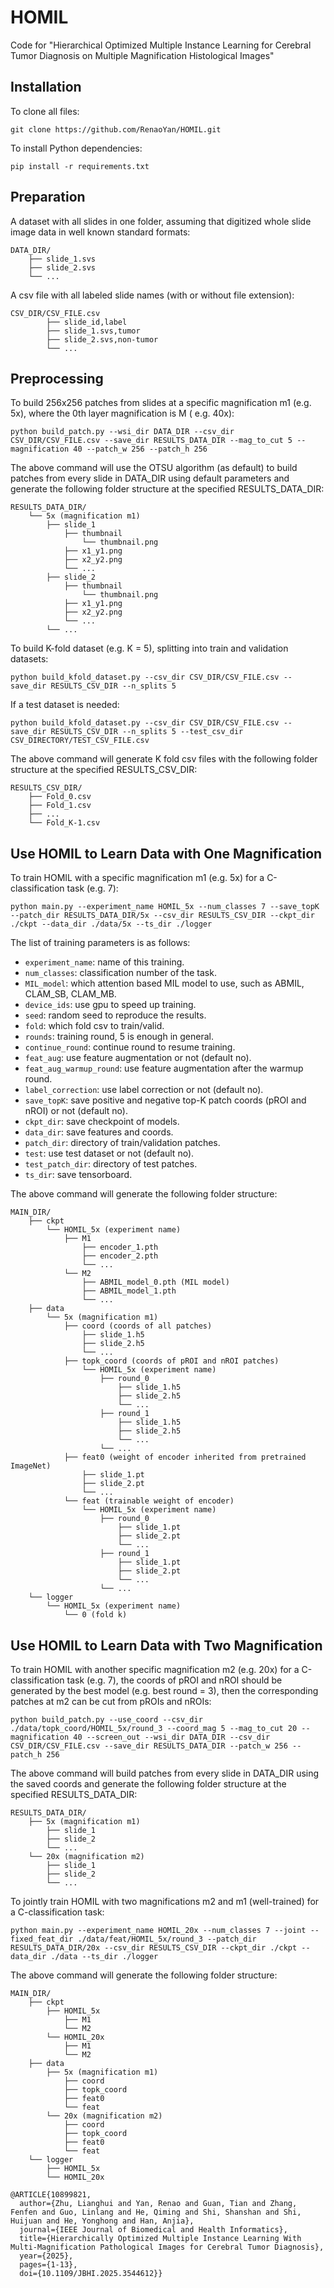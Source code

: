 # HOMIL

Code for "Hierarchical Optimized Multiple Instance Learning for Cerebral Tumor Diagnosis on Multiple Magnification Histological
Images"

## Installation

To clone all files:

```
git clone https://github.com/RenaoYan/HOMIL.git
```

To install Python dependencies:

```
pip install -r requirements.txt
```

## Preparation

A dataset with all slides in one folder, assuming that digitized whole slide image data in well known standard formats:

```
DATA_DIR/
	├── slide_1.svs
	├── slide_2.svs
	└── ...
```

A csv file with all labeled slide names (with or without file extension):

```
CSV_DIR/CSV_FILE.csv
		├── slide_id,label
		├── slide_1.svs,tumor
		├── slide_2.svs,non-tumor
		└── ...
```

## Preprocessing

To build 256x256 patches from slides at a specific magnification m1 (e.g. 5x), where the 0th layer magnification is M (
e.g. 40x):

```
python build_patch.py --wsi_dir DATA_DIR --csv_dir CSV_DIR/CSV_FILE.csv --save_dir RESULTS_DATA_DIR --mag_to_cut 5 --magnification 40 --patch_w 256 --patch_h 256
```

The above command will use the OTSU algorithm (as default) to build patches from every slide in DATA_DIR using default
parameters and generate the following folder structure at the specified RESULTS_DATA_DIR:

```
RESULTS_DATA_DIR/
	└── 5x (magnification m1)
		├── slide_1
			├── thumbnail
				└── thumbnail.png
			├── x1_y1.png
			├── x2_y2.png
			└── ...
		├── slide_2
			├── thumbnail
				└── thumbnail.png
			├── x1_y1.png
			├── x2_y2.png
			└── ...
		└── ...
```

To build K-fold dataset (e.g. K = 5), splitting into train and validation datasets:

```
python build_kfold_dataset.py --csv_dir CSV_DIR/CSV_FILE.csv --save_dir RESULTS_CSV_DIR --n_splits 5
```

If a test dataset is needed:

```
python build_kfold_dataset.py --csv_dir CSV_DIR/CSV_FILE.csv --save_dir RESULTS_CSV_DIR --n_splits 5 --test_csv_dir CSV_DIRECTORY/TEST_CSV_FILE.csv
```

The above command will generate K fold csv files with the following folder structure at the specified RESULTS_CSV_DIR:

```
RESULTS_CSV_DIR/
	├── Fold_0.csv
	├── Fold_1.csv
	├── ...
	└── Fold_K-1.csv
```

## Use HOMIL to Learn Data with One Magnification

To train HOMIL with a specific magnification m1 (e.g. 5x) for a C-classification task (e.g. 7):

```
python main.py --experiment_name HOMIL_5x --num_classes 7 --save_topK --patch_dir RESULTS_DATA_DIR/5x --csv_dir RESULTS_CSV_DIR --ckpt_dir ./ckpt --data_dir ./data/5x --ts_dir ./logger
```

The list of training parameters is as follows:

- `experiment_name`: name of this training.
- `num_classes`: classification number of the task.
- `MIL_model`: which attention based MIL model to use, such as ABMIL, CLAM_SB, CLAM_MB.
- `device_ids`: use gpu to speed up training.
- `seed`: random seed to reproduce the results.
- `fold`: which fold csv to train/valid.
- `rounds`: training round, 5 is enough in general.
- `continue_round`: continue round to resume training.
- `feat_aug`: use feature augmentation or not (default no).
- `feat_aug_warmup_round`: use feature augmentation after the warmup round.
- `label_correction`: use label correction or not (default no).
- `save_topK`: save positive and negative top-K patch coords (pROI and nROI) or not (default no).
- `ckpt_dir`: save checkpoint of models.
- `data_dir`: save features and coords.
- `patch_dir`: directory of train/validation patches.
- `test`: use test dataset or not (default no).
- `test_patch_dir`: directory of test patches.
- `ts_dir`: save tensorboard.

The above command will generate the following folder structure:

```
MAIN_DIR/
	├── ckpt
		└── HOMIL_5x (experiment name)
			├── M1
				├── encoder_1.pth
				├── encoder_2.pth
				└── ...
			└── M2
				├── ABMIL_model_0.pth (MIL model)
				├── ABMIL_model_1.pth
				└── ...
	├── data
		└── 5x (magnification m1)
			├── coord (coords of all patches)
				├── slide_1.h5
				├── slide_2.h5
				└── ...
			├── topk_coord (coords of pROI and nROI patches)
				└── HOMIL_5x (experiment name)
					├── round_0
						├── slide_1.h5
						├── slide_2.h5
						└── ...
					├── round_1
						├── slide_1.h5
						├── slide_2.h5
						└── ...
					└── ...
			├── feat0 (weight of encoder inherited from pretrained ImageNet)
				├── slide_1.pt
				├── slide_2.pt
				└── ...
			└── feat (trainable weight of encoder)
				└── HOMIL_5x (experiment name)
					├── round_0
						├── slide_1.pt
						├── slide_2.pt
						└── ...
					├── round_1
						├── slide_1.pt
						├── slide_2.pt
						└── ...
					└── ...
	└── logger
		└── HOMIL_5x (experiment name)
			└── 0 (fold k)
```

## Use HOMIL to Learn Data with Two Magnification

To train HOMIL with another specific magnification m2 (e.g. 20x) for a C-classification task (e.g. 7), the coords of
pROI and nROI should be generated by the best model (e.g. best round = 3), then the corresponding patches at m2 can be
cut from pROIs and nROIs:

```
python build_patch.py --use_coord --csv_dir ./data/topk_coord/HOMIL_5x/round_3 --coord_mag 5 --mag_to_cut 20 --magnification 40 --screen_out --wsi_dir DATA_DIR --csv_dir CSV_DIR/CSV_FILE.csv --save_dir RESULTS_DATA_DIR --patch_w 256 --patch_h 256
```

The above command will build patches from every slide in DATA_DIR using the saved coords and generate the following
folder structure at the specified RESULTS_DATA_DIR:

```
RESULTS_DATA_DIR/
	├── 5x (magnification m1)
		├── slide_1
		├── slide_2
		└── ...
	└── 20x (magnification m2)
		├── slide_1
		├── slide_2
		└── ...
```

To jointly train HOMIL with two magnifications m2 and m1 (well-trained) for a C-classification task:

```
python main.py --experiment_name HOMIL_20x --num_classes 7 --joint --fixed_feat_dir ./data/feat/HOMIL_5x/round_3 --patch_dir RESULTS_DATA_DIR/20x --csv_dir RESULTS_CSV_DIR --ckpt_dir ./ckpt --data_dir ./data --ts_dir ./logger
```

The above command will generate the following folder structure:

```
MAIN_DIR/
	├── ckpt
		├── HOMIL_5x
			├── M1
			└── M2
		└── HOMIL_20x
			├── M1
			└── M2
	├── data
		├── 5x (magnification m1)
			├── coord
			├── topk_coord
			├── feat0
			└── feat
		└── 20x (magnification m2)
			├── coord
			├── topk_coord
			├── feat0
			└── feat
	└── logger
		├── HOMIL_5x
		└── HOMIL_20x
```

```
@ARTICLE{10899821,
  author={Zhu, Lianghui and Yan, Renao and Guan, Tian and Zhang, Fenfen and Guo, Linlang and He, Qiming and Shi, Shanshan and Shi, Huijuan and He, Yonghong and Han, Anjia},
  journal={IEEE Journal of Biomedical and Health Informatics}, 
  title={Hierarchically Optimized Multiple Instance Learning With Multi-Magnification Pathological Images for Cerebral Tumor Diagnosis}, 
  year={2025},
  pages={1-13},
  doi={10.1109/JBHI.2025.3544612}}
```
